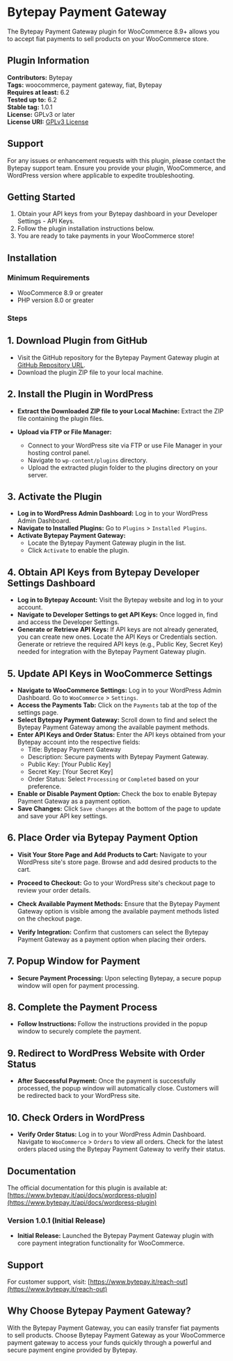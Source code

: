 # Bytepay Payment Gateway

The Bytepay Payment Gateway plugin for WooCommerce 8.9+ allows you to accept fiat payments to sell products on your WooCommerce store.

## Plugin Information

**Contributors:** Bytepay  
**Tags:** woocommerce, payment gateway, fiat, Bytepay  
**Requires at least:** 6.2  
**Tested up to:** 6.2  
**Stable tag:** 1.0.1  
**License:** GPLv3 or later  
**License URI:** [GPLv3 License](https://www.gnu.org/licenses/gpl-3.0.html)

## Support

For any issues or enhancement requests with this plugin, please contact the Bytepay support team. Ensure you provide your plugin, WooCommerce, and WordPress version where applicable to expedite troubleshooting.

## Getting Started

1. Obtain your API keys from your Bytepay dashboard in your Developer Settings - API Keys.
2. Follow the plugin installation instructions below.
3. You are ready to take payments in your WooCommerce store!

## Installation

### Minimum Requirements

- WooCommerce 8.9 or greater
- PHP version 8.0 or greater

### Steps

## 1. Download Plugin from GitHub

- Visit the GitHub repository for the Bytepay Payment Gateway plugin at [GitHub Repository URL](https://github.com/bytepay-it/bytepay-payment-gateway.git).
- Download the plugin ZIP file to your local machine.

## 2. Install the Plugin in WordPress

- **Extract the Downloaded ZIP file to your Local Machine:**
  Extract the ZIP file containing the plugin files.

- **Upload via FTP or File Manager:**
  - Connect to your WordPress site via FTP or use File Manager in your hosting control panel.
  - Navigate to `wp-content/plugins` directory.
  - Upload the extracted plugin folder to the plugins directory on your server.

## 3. Activate the Plugin

- **Log in to WordPress Admin Dashboard:**
  Log in to your WordPress Admin Dashboard.
- **Navigate to Installed Plugins:**
  Go to `Plugins` > `Installed Plugins`.
- **Activate Bytepay Payment Gateway:**
  - Locate the Bytepay Payment Gateway plugin in the list.
  - Click `Activate` to enable the plugin.

## 4. Obtain API Keys from Bytepay Developer Settings Dashboard

- **Log in to Bytepay Account:**
  Visit the Bytepay website and log in to your account.
- **Navigate to Developer Settings to get API Keys:**
  Once logged in, find and access the Developer Settings.
- **Generate or Retrieve API Keys:**
  If API keys are not already generated, you can create new ones.
  Locate the API Keys or Credentials section.
  Generate or retrieve the required API keys (e.g., Public Key, Secret Key) needed for integration with the Bytepay Payment Gateway plugin.

## 5. Update API Keys in WooCommerce Settings

- **Navigate to WooCommerce Settings:**
  Log in to your WordPress Admin Dashboard.
  Go to `WooCommerce` > `Settings`.
- **Access the Payments Tab:**
  Click on the `Payments` tab at the top of the settings page.
- **Select Bytepay Payment Gateway:**
  Scroll down to find and select the Bytepay Payment Gateway among the available payment methods.
- **Enter API Keys and Order Status:**
  Enter the API keys obtained from your Bytepay account into the respective fields:
  - Title: Bytepay Payment Gateway
  - Description: Secure payments with Bytepay Payment Gateway.
  - Public Key: [Your Public Key]
  - Secret Key: [Your Secret Key]
  - Order Status: Select `Processing` or `Completed` based on your preference.
- **Enable or Disable Payment Option:**
  Check the box to enable Bytepay Payment Gateway as a payment option.
- **Save Changes:**
  Click `Save changes` at the bottom of the page to update and save your API key settings.

## 6. Place Order via Bytepay Payment Option

- **Visit Your Store Page and Add Products to Cart:**
  Navigate to your WordPress site's store page.
  Browse and add desired products to the cart.

- **Proceed to Checkout:**
  Go to your WordPress site's checkout page to review your order details.

- **Check Available Payment Methods:**
  Ensure that the Bytepay Payment Gateway option is visible among the available payment methods listed on the checkout page.

- **Verify Integration:**
  Confirm that customers can select the Bytepay Payment Gateway as a payment option when placing their orders.

## 7. Popup Window for Payment

- **Secure Payment Processing:**
  Upon selecting Bytepay, a secure popup window will open for payment processing.

## 8. Complete the Payment Process

- **Follow Instructions:**
  Follow the instructions provided in the popup window to securely complete the payment.

## 9. Redirect to WordPress Website with Order Status

- **After Successful Payment:**
  Once the payment is successfully processed, the popup window will automatically close.
  Customers will be redirected back to your WordPress site.

## 10. Check Orders in WordPress

- **Verify Order Status:**
  Log in to your WordPress Admin Dashboard.
  Navigate to `WooCommerce` > `Orders` to view all orders.
  Check for the latest orders placed using the Bytepay Payment Gateway to verify their status.

## Documentation

The official documentation for this plugin is available at: [https://www.bytepay.it/api/docs/wordpress-plugin](https://www.bytepay.it/api/docs/wordpress-plugin)


### Version 1.0.1 (Initial Release)

- **Initial Release:** Launched the Bytepay Payment Gateway plugin with core payment integration functionality for WooCommerce.

## Support

For customer support, visit: [https://www.bytepay.it/reach-out](https://www.bytepay.it/reach-out)

## Why Choose Bytepay Payment Gateway?

With the Bytepay  Payment Gateway, you can easily transfer fiat payments to sell products. Choose Bytepay Payment Gateway as your WooCommerce payment gateway to access your funds quickly through a powerful and secure payment engine provided by Bytepay.
